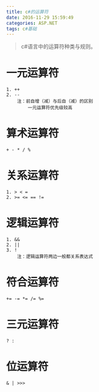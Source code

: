 ```yaml
---
title: c#的运算符
date: 2016-11-29 15:59:49
categories: ASP.NET
tags: c#基础
---
```

>c#语言中的运算符种类与规则。

<!--more-->
# 一元运算符
    1. ++
    2. --
        注：前自增（减）与后自（减）的区别
            一元运算符优先级较高

# 算术运算符
    + - * / %

# 关系运算符
    1. > < =
    2. >= <= == !=

# 逻辑运算符
    1. &&
    2. ||
    3. !
        注：逻辑运算符两边一般都关系表达式

# 符合运算符
    += -= *= /= %=

# 三元运算符
    ? :

# 位运算符
    & | >>>